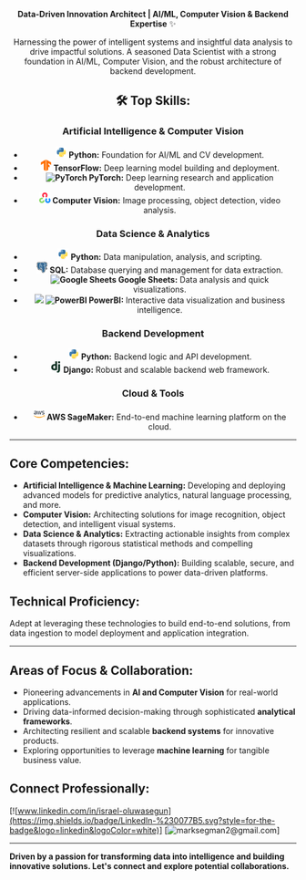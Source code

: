 <div align="center">

**Data-Driven Innovation Architect | AI/ML, Computer Vision & Backend Expertise** ✨

Harnessing the power of intelligent systems and insightful data analysis to drive impactful solutions. A seasoned Data Scientist with a strong foundation in AI/ML, Computer Vision, and the robust architecture of backend development.
## 🛠️ Top Skills:

### Artificial Intelligence & Computer Vision

* **<img src="https://raw.githubusercontent.com/devicons/devicon/master/icons/python/python-original.svg" alt="Python" width="20" height="20"> Python:** Foundation for AI/ML and CV development.
* **<img src="https://raw.githubusercontent.com/devicons/devicon/master/icons/tensorflow/tensorflow-original.svg" alt="TensorFlow" width="20" height="20"> TensorFlow:** Deep learning model building and deployment.
* **<img src="https://pytorch.org/assets/images/pytorch-logo.svg" alt="PyTorch" width="20" height="20"> PyTorch:** Deep learning research and application development.
* **<img src="https://raw.githubusercontent.com/devicons/devicon/master/icons/opencv/opencv-original.svg" alt="OpenCV" width="20" height="20"> Computer Vision:** Image processing, object detection, video analysis.

### Data Science & Analytics

* **<img src="https://raw.githubusercontent.com/devicons/devicon/master/icons/python/python-original.svg" alt="Python" width="20" height="20"> Python:** Data manipulation, analysis, and scripting.
* **<img src="https://raw.githubusercontent.com/devicons/devicon/master/icons/postgresql/postgresql-original.svg" alt="PostgreSQL" width="20" height="20"> SQL:** Database querying and management for data extraction.
* **<img src="https://upload.wikimedia.org/wikipedia/commons/thumb/3/3b/Google_Sheets_icon_%282020%29.svg/596px-Google_Sheets_icon_%282020%29.svg.png" alt="Google Sheets" width="20" height="20"> Google Sheets:** Data analysis and quick visualizations.
* **<img src="https://powerbi.microsoft.com/" target="_blank" rel="noreferrer"> <img src="https://img.shields.io/badge/PowerBI-F2C811?style=for-the-badge&logo=powerbi&logoColor=white" alt="PowerBI" width="20" height="20"> PowerBI:** Interactive data visualization and business intelligence.

### Backend Development

* **<img src="https://raw.githubusercontent.com/devicons/devicon/master/icons/python/python-original.svg" alt="Python" width="20" height="20"> Python:** Backend logic and API development.
* **<img src="https://raw.githubusercontent.com/devicons/devicon/master/icons/django/django-plain.svg" alt="Django" width="20" height="20"> Django:** Robust and scalable backend web framework.

### Cloud & Tools

* **<img src="https://raw.githubusercontent.com/devicons/devicon/master/icons/amazonwebservices/amazonwebservices-original-wordmark.svg" alt="AWS" width="20" height="20"> AWS SageMaker:** End-to-end machine learning platform on the cloud.
</div>

---

## Core Competencies:

* **Artificial Intelligence & Machine Learning:** Developing and deploying advanced models for predictive analytics, natural language processing, and more.
* **Computer Vision:** Architecting solutions for image recognition, object detection, and intelligent visual systems.
* **Data Science & Analytics:** Extracting actionable insights from complex datasets through rigorous statistical methods and compelling visualizations.
* **Backend Development (Django/Python):** Building scalable, secure, and efficient server-side applications to power data-driven platforms.

## Technical Proficiency:

Adept at leveraging these technologies to build end-to-end solutions, from data ingestion to model deployment and application integration.

---

## Areas of Focus & Collaboration:

* Pioneering advancements in **AI and Computer Vision** for real-world applications.
* Driving data-informed decision-making through sophisticated **analytical frameworks**.
* Architecting resilient and scalable **backend systems** for innovative products.
* Exploring opportunities to leverage **machine learning** for tangible business value.

## Connect Professionally:

[![www.linkedin.com/in/israel-oluwasegun](https://img.shields.io/badge/LinkedIn-%230077B5.svg?style=for-the-badge&logo=linkedin&logoColor=white)]
[![marksegman2@gmail.com](https://img.shields.io/badge/Email-D14836.svg?style=for-the-badge&logo=gmail&logoColor=white)]

---

**Driven by a passion for transforming data into intelligence and building innovative solutions. Let's connect and explore potential collaborations.**
